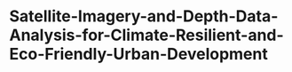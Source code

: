 # Satellite-Imagery-and-Depth-Data-Analysis-for-Climate-Resilient-and-Eco-Friendly-Urban-Development